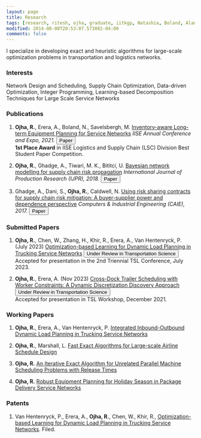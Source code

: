 ```yaml
---
layout: page
title: Research
tags: [research, ritesh, ojha, graduate, iitkgp, Natashia, Boland, Alan, Erera, Martin, Savelsbergh]
modified: 2014-08-08T20:53:07.573882-04:00
comments: false
---
```


I specialize in developing exact and heuristic algorithms for large-scale optimization problems in transportation and logistics networks. 

### Interests

Network Design and Scheduling, Supply Chain Optimization, Data-driven Optimization, Integer Programming, Learning-based Decomposition Techniques for Large Scale Service Networks

<!-- My work encompasses a range of challenging problems, including <strong>trailer scheduling</strong>, <strong>trailer lease planning</strong>, <strong>flow and load planning</strong>, and <strong>service network design</strong>. As a passionate integer programmer, I relish the challenge of devising effective and *implementable* mathematical solutions, using <strong>data-driven heuristics</strong> and <strong>decomposition</strong> methods. Through my work, I help transportation and logistics companies to optimize their service network operations and improve efficiency. -->

### Publications

1. **Ojha, R.**, Erera, A., Boland, N., Savelsbergh, M.
[Inventory-aware Long-term Equipment Planning for Service Networks]() 
*IISE Annual Conference and Expo, 2021.* [<button type="button" class="btn btn-info">Paper</button>](https://www.proquest.com/openview/bdda4559a67f5d87a1edb0e4a5c3a995/1?pq-origsite=gscholar&cbl=51908)   
<strong>1st Place Award</strong> in IISE Logistics and Supply Chain (LSC) Division Best Student Paper Competition.

2. **Ojha, R.**, Ghadge, A., Tiwari, M. K., Bititci, U.
[Bayesian network modelling for supply chain risk propagation]()
*International Journal of Production Research (IJPR), 2018.*  [<button type="button" class="btn btn-info">Paper</button>](https://www.tandfonline.com/doi/full/10.1080/00207543.2018.1467059)


3. Ghadge, A., Dani, S., **Ojha, R.**, Caldwell, N.
[Using risk sharing contracts for supply chain risk mitigation: A buyer-supplier power and dependence perspective]()
*Computers & Industrial Engineering (CAIE), 2017.*  [<button type="button" class="btn btn-info">Paper</button>](https://www.sciencedirect.com/science/article/pii/S0360835216304673)

### Submitted Papers

1. **Ojha, R.**, Chen, W., Zhang, H., Khir, R., Erera, A., Van Hentenryck, P. (July 2023) 
[Optimization-based Learning for Dynamic Load Planning in Trucking Service Networks]() [<button type="button" class="btn btn-info">Under Review in Transportation Science</button>](https://arxiv.org/abs/2307.04050)   
Accepted for presentation in the 2nd Triennial TSL Conference, July 2023.

2. **Ojha, R.**, Erera, A. (Nov 2023) [Cross-Dock Trailer Scheduling with Worker Constraints: A Dynamic Discretization Discovery Approach]() [<button type="button" class="btn btn-info">Under Review in Transportation Science</button>]()   
Accepted for presentation in TSL Workshop, December 2021.

### Working Papers 

1. **Ojha, R.**, Erera, A., Van Hentenryck, P. [Integrated Inbound-Outbound Dynamic Load Planning in Trucking Service Networks]()

2. **Ojha, R.**, Marshall, L. [Fast Exact Algorithms for Large-scale Airline Schedule Design]()

3. **Ojha, R.** [An Iterative Exact Algorithm for Unrelated Parallel Machine Scheduling Problems with Release Times]() 

4. **Ojha, R.** [Robust Equipment Planning for Holiday Season in Package Delivery Service Networks]()


### Patents

1. Van Hentenryck, P., Erera, A., **Ojha, R.**, Chen, W., Khir, R., [Optimization-based Learning for Dynamic Load Planning in Trucking Service Networks](https://arxiv.org/abs/2307.04050). Filed.